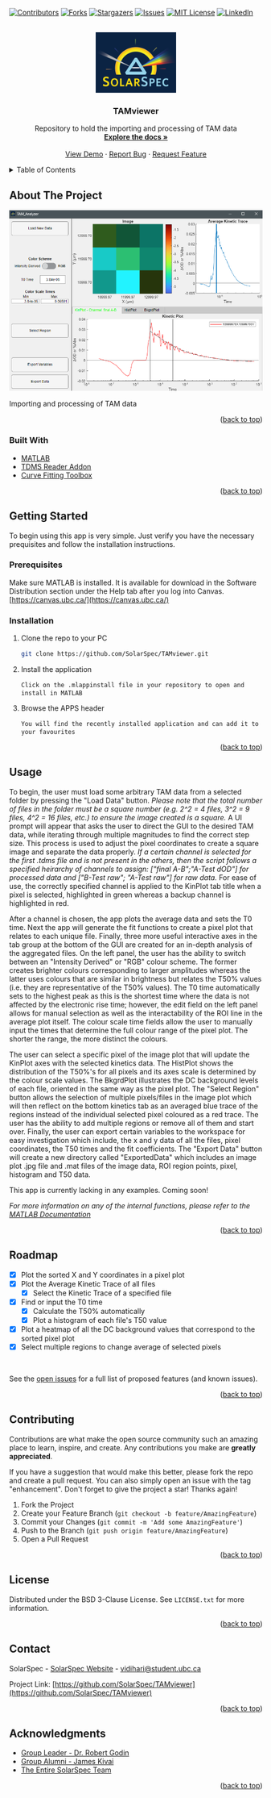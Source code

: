 <div id="top"></div>

<!-- PROJECT SHIELDS -->
[![Contributors][contributors-shield]][contributors-url]
[![Forks][forks-shield]][forks-url]
[![Stargazers][stars-shield]][stars-url]
[![Issues][issues-shield]][issues-url]
[![MIT License][license-shield]][license-url]
[![LinkedIn][linkedin-shield]][linkedin-url]



<!-- PROJECT LOGO -->
<br />
<div align="center">
  <a href="https://github.com/SolarSpec/TAMviewer">
    <img src="TAM_Analyzer_resources/logo.png" alt="SolarSpec" width="160" height="120">
  </a>

<h3 align="center">TAMviewer</h3>

  <p align="center">
    Repository to hold the importing and processing of TAM data
    <br />
    <a href="https://github.com/SolarSpec/TAMviewer"><strong>Explore the docs »</strong></a>
    <br />
    <br />
    <a href="https://github.com/SolarSpec/TAMviewer">View Demo</a>
    ·
    <a href="https://github.com/SolarSpec/TAMviewer/issues">Report Bug</a>
    ·
    <a href="https://github.com/SolarSpec/TAMviewer/issues">Request Feature</a>
  </p>
</div>



<!-- TABLE OF CONTENTS -->
<details>
  <summary>Table of Contents</summary>
  <ol>
    <li>
      <a href="#about-the-project">About The Project</a>
      <ul>
        <li><a href="#built-with">Built With</a></li>
      </ul>
    </li>
    <li>
      <a href="#getting-started">Getting Started</a>
      <ul>
        <li><a href="#prerequisites">Prerequisites</a></li>
        <li><a href="#installation">Installation</a></li>
      </ul>
    </li>
    <li><a href="#usage">Usage</a></li>
    <li><a href="#roadmap">Roadmap</a></li>
    <li><a href="#contributing">Contributing</a></li>
    <li><a href="#license">License</a></li>
    <li><a href="#contact">Contact</a></li>
    <li><a href="#acknowledgments">Acknowledgments</a></li>
  </ol>
</details>



<!-- ABOUT THE PROJECT -->
## About The Project

[![TAMviewer Screenshot][product-screenshot]](https://solarspec.ok.ubc.ca/)

Importing and processing of TAM data

<p align="right">(<a href="#top">back to top</a>)</p>



### Built With

* [MATLAB](https://www.mathworks.com/products/matlab.html)
* [TDMS Reader Addon](https://www.mathworks.com/matlabcentral/fileexchange/30023-tdms-reader)
* [Curve Fitting Toolbox](https://www.mathworks.com/help/curvefit/)

<p align="right">(<a href="#top">back to top</a>)</p>



<!-- GETTING STARTED -->
## Getting Started

To begin using this app is very simple. Just verify you have the necessary prequisites and follow the installation instructions.

### Prerequisites

Make sure MATLAB is installed. It is available for download in the Software Distribution section under the Help tab after you log into Canvas. [https://canvas.ubc.ca/](https://canvas.ubc.ca/)

### Installation

1. Clone the repo to your PC
   ```sh
   git clone https://github.com/SolarSpec/TAMviewer.git
   ```
2. Install the application 
   ```
   Click on the .mlappinstall file in your repository to open and install in MATLAB
   ```
3. Browse the APPS header
   ```
   You will find the recently installed application and can add it to your favourites
   ```
   
<p align="right">(<a href="#top">back to top</a>)</p>



<!-- USAGE EXAMPLES -->
## Usage
To begin, the user must load some arbitrary TAM data from a selected folder by pressing the "Load Data" button. _Please note that the total number of files in the folder must be a square number (e.g. 2^2 = 4 files, 3^2 = 9 files, 4^2 = 16 files, etc.) to ensure the image created is a square._ A UI prompt will appear that asks the user to direct the GUI to the desired TAM data, while iterating through multiple magnitudes to find the correct step size. This process is used to adjust the pixel coordinates to create a square image and separate the data properly. _If a certain channel is selected for the first .tdms file and is not present in the others, then the script follows a specified heirarchy of channels to assign: ["final A-B";"A-Test  dOD"] for processed data and ["B-Test  raw"; "A-Test  raw"] for raw data._ For ease of use, the correctly specified channel is applied to the KinPlot tab title when a pixel is selected, highlighted in green whereas a backup channel is highlighted in red.

After a channel is chosen, the app plots the average data and sets the T0 time. Next the app will generate the fit functions to create a pixel plot that relates to each unique file. Finally, three more useful interactive axes in the tab group at the bottom of the GUI are created for an in-depth analysis of the aggregated files. On the left panel, the user has the ability to switch between an "Intensity Derived" or "RGB" colour scheme. The former creates brighter colours corresponding to larger amplitudes whereas the latter uses colours that are similar in brightness but relates the T50% values (i.e. they are representative of the T50% values). The T0 time automatically sets to the highest peak as this is the shortest time where the data is not affected by the electronic rise time; however, the edit field on the left panel allows for manual selection as well as the interactability of the ROI line in the average plot itself. The colour scale time fields allow the user to manually input the times that determine the full colour range of the pixel plot. The shorter the range, the more distinct the colours. 

The user can select a specific pixel of the image plot that will update the KinPlot axes with the selected kinetics data. The HistPlot shows the distribution of the T50%'s for all pixels and its axes scale is determined by the colour scale values. The BkgrdPlot illustrates the DC background levels of each file, oriented in the same way as the pixel plot. The "Select Region" button allows the selection of multiple pixels/files in the image plot which will then reflect on the bottom kinetics tab as an averaged blue trace of the regions instead of the individual selected pixel coloured as a red trace. The user has the ability to add multiple regions or remove all of them and start over. Finally, the user can export certain variables to the workspace for easy investigation which include, the x and y data of all the files, pixel coordinates, the T50 times and the fit coefficients. The "Export Data" button will create a new directory called "ExportedData" which includes an image plot .jpg file and .mat files of the image data, ROI region points, pixel, histogram and T50 data.

This app is currently lacking in any examples. Coming soon!

_For more information on any of the internal functions, please refer to the [MATLAB Documentation](https://www.mathworks.com/help/matlab/)_

<p align="right">(<a href="#top">back to top</a>)</p>



<!-- ROADMAP -->
## Roadmap

* [X] Plot the sorted X and Y coordinates in a pixel plot
* [X] Plot the Average Kinetic Trace of all files
  * [X] Select the Kinetic Trace of a specified file
* [X] Find or input the T0 time
  * [X] Calculate the T50% automatically
  * [X] Plot a histogram of each file's T50 value
* [X] Plot a heatmap of all the DC background values that correspond to the sorted pixel plot
* [X] Select multiple regions to change average of selected pixels

</br>

See the [open issues](https://github.com/SolarSpec/TAMviewer/issues) for a full list of proposed features (and known issues).

<p align="right">(<a href="#top">back to top</a>)</p>



<!-- CONTRIBUTING -->
## Contributing

Contributions are what make the open source community such an amazing place to learn, inspire, and create. Any contributions you make are **greatly appreciated**.

If you have a suggestion that would make this better, please fork the repo and create a pull request. You can also simply open an issue with the tag "enhancement".
Don't forget to give the project a star! Thanks again!

1. Fork the Project
2. Create your Feature Branch (`git checkout -b feature/AmazingFeature`)
3. Commit your Changes (`git commit -m 'Add some AmazingFeature'`)
4. Push to the Branch (`git push origin feature/AmazingFeature`)
5. Open a Pull Request

<p align="right">(<a href="#top">back to top</a>)</p>



<!-- LICENSE -->
## License

Distributed under the BSD 3-Clause License. See `LICENSE.txt` for more information.

<p align="right">(<a href="#top">back to top</a>)</p>



<!-- CONTACT -->
## Contact

SolarSpec - [SolarSpec Website](https://solarspec.ok.ubc.ca/) - vidihari@student.ubc.ca

Project Link: [https://github.com/SolarSpec/TAMviewer](https://github.com/SolarSpec/TAMviewer)

<p align="right">(<a href="#top">back to top</a>)</p>



<!-- ACKNOWLEDGMENTS -->
## Acknowledgments

* [Group Leader - Dr. Robert Godin](https://solarspec.ok.ubc.ca/people/)
* [Group Alumni - James Kivai](https://solarspec.ok.ubc.ca/people/)
* [The Entire SolarSpec Team](https://solarspec.ok.ubc.ca/people/)

<p align="right">(<a href="#top">back to top</a>)</p>



<!-- MARKDOWN LINKS & IMAGES -->
<!-- https://www.markdownguide.org/basic-syntax/#reference-style-links -->
[contributors-shield]: https://img.shields.io/github/contributors/SolarSpec/TAMviewer.svg?style=for-the-badge
[contributors-url]: https://github.com/SolarSpec/TAMviewer/graphs/contributors
[forks-shield]: https://img.shields.io/github/forks/SolarSpec/TAMviewer.svg?style=for-the-badge
[forks-url]: https://github.com/SolarSpec/TAMviewer/network/members
[stars-shield]: https://img.shields.io/github/stars/SolarSpec/TAMviewer.svg?style=for-the-badge
[stars-url]: https://github.com/SolarSpec/TAMviewer/stargazers
[issues-shield]: https://img.shields.io/github/issues/SolarSpec/TAMviewer.svg?style=for-the-badge
[issues-url]: https://github.com/SolarSpec/TAMviewer/issues
[license-shield]: https://img.shields.io/github/license/SolarSpec/TAMviewer.svg?style=for-the-badge
[license-url]: https://github.com/SolarSpec/TAMviewer/blob/main/LICENSE
[linkedin-shield]: https://img.shields.io/badge/-LinkedIn-black.svg?style=for-the-badge&logo=linkedin&colorB=555
[linkedin-url]: https://linkedin.com/in/haris-vidimlic-06730019b/
[product-screenshot]: TAM_Analyzer_resources/Screenshot.png
